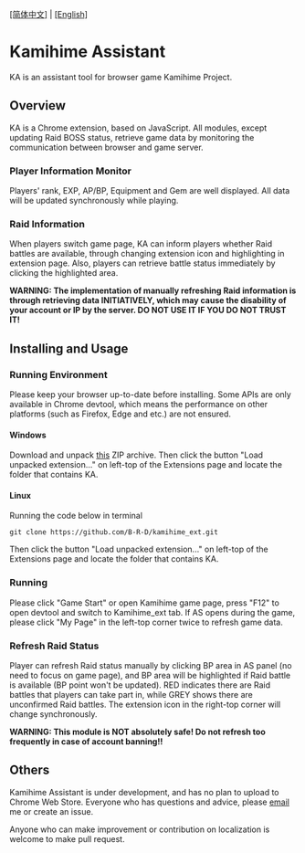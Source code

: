 [[简体中文]](https://github.com/B-R-D/kamihime_ext/blob/master/README-zh-CN.md) | [[English]](https://github.com/B-R-D/kamihime_ext/blob/master/README.md)

# Kamihime Assistant
KA is an assistant tool for browser game Kamihime Project.

## Overview
KA is a Chrome extension, based on JavaScript.
All modules, except updating Raid BOSS status, retrieve game data by monitoring the communication between browser and game server.
### Player Information Monitor
Players' rank, EXP, AP/BP, Equipment and Gem are well displayed. All data will be updated synchronously while playing.
### Raid Information
When players switch game page, KA can inform players whether Raid battles are available, through changing extension icon and highlighting in extension page. Also, players can retrieve battle status immediately by clicking the highlighted area.

**WARNING: The implementation of manually refreshing Raid information is through retrieving data INITIATIVELY, which may cause the disability of your account or IP by the server. DO NOT USE IT IF YOU DO NOT TRUST IT!**

## Installing and Usage

### Running Environment
Please keep your browser up-to-date before installing. Some APIs are only available in Chrome devtool, which means the performance on other platforms (such as Firefox, Edge and etc.) are not ensured.
#### Windows
Download and unpack [this](https://github.com/B-R-D/kamihime_ext/releases) ZIP archive. Then click the button "Load unpacked extension..." on left-top of the Extensions page and locate the folder that contains KA.
#### Linux
Running the code below in terminal
```shell
git clone https://github.com/B-R-D/kamihime_ext.git
```
Then click the button "Load unpacked extension..." on left-top of the Extensions page and locate the folder that contains KA.
### Running
Please click "Game Start" or open Kamihime game page, press "F12" to open devtool and switch to Kamihime_ext tab. If AS opens during the game, please click "My Page" in the left-top corner twice to refresh game data.
### Refresh Raid Status
Player can refresh Raid status manually by clicking BP area in AS panel (no need to focus on game page), and BP area will be highlighted if Raid battle is available (BP point won't be updated). RED indicates there are Raid battles that players can take part in, while GREY shows there are unconfirmed Raid battles. The extension icon in the right-top corner will change synchronously.

**WARNING: This module is NOT absolutely safe! Do not refresh too frequently in case of account banning!!**

## Others
Kamihime Assistant is under development, and has no plan to upload to Chrome Web Store. Everyone who has questions and advice, please [email](mailto:xingxuanma@gmail.com) me or create an issue.

Anyone who can make improvement or contribution on localization is welcome to make pull request.
